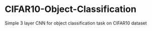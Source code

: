 # CIFAR10-Object-Classification
Simple 3 layer CNN for object classification task on CIFAR10 dataset
